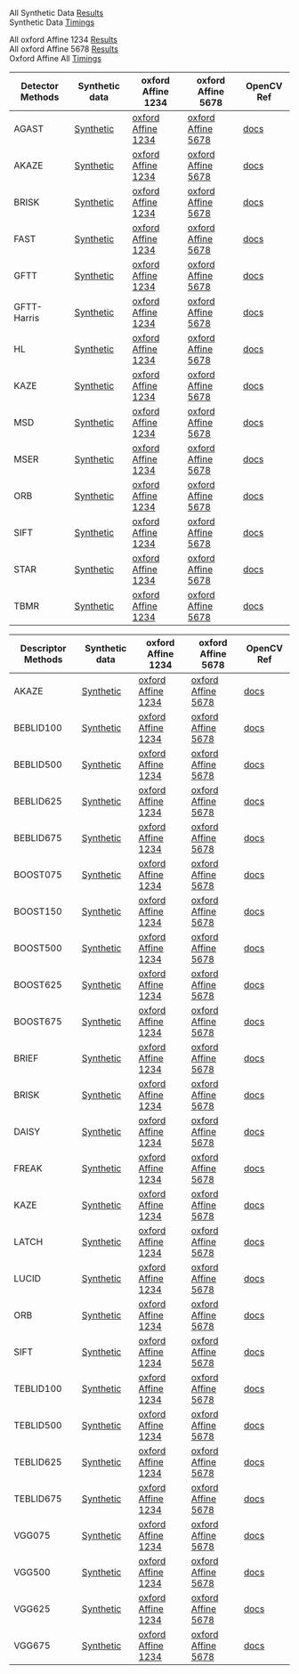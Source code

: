 
All Synthetic Data [Results](https://abbaselmas.github.io/feature-combinations/html/SyntheticData.html)  
Synthetic Data [Timings](https://abbaselmas.github.io/feature-combinations/html/SyntheticData_timing.html)

All oxford Affine 1234 [Results](https://abbaselmas.github.io/feature-combinations/html/oxfordAffineData1234.html)  
All oxford Affine 5678 [Results](https://abbaselmas.github.io/feature-combinations/html/oxfordAffineData5678.html)  
Oxford Affine All [Timings](https://abbaselmas.github.io/feature-combinations/html/oxfordAffine_timing.html)

|Detector Methods|Synthetic data|oxford Affine 1234|oxford Affine 5678| OpenCV Ref |
|---|---|---|---|---|
|AGAST      | [Synthetic](https://abbaselmas.github.io/feature-combinations/html/SyntheticData_Detector_agast.html)         | [oxford Affine 1234](https://abbaselmas.github.io/feature-combinations/html/oxfordAffine1234_Detector_agast.html)         | [oxford Affine 5678](https://abbaselmas.github.io/feature-combinations/html/oxfordAffine5678_Detector_agast.html)         | [docs](https://docs.opencv.org/4.9.0/d7/d19/classcv_1_1AgastFeatureDetector.html)                         |
|AKAZE      | [Synthetic](https://abbaselmas.github.io/feature-combinations/html/SyntheticData_Detector_akaze.html)         | [oxford Affine 1234](https://abbaselmas.github.io/feature-combinations/html/oxfordAffine1234_Detector_akaze.html)         | [oxford Affine 5678](https://abbaselmas.github.io/feature-combinations/html/oxfordAffine5678_Detector_akaze.html)         | [docs](https://docs.opencv.org/4.9.0/d8/d30/classcv_1_1AKAZE.html)                                        |
|BRISK      | [Synthetic](https://abbaselmas.github.io/feature-combinations/html/SyntheticData_Detector_brisk.html)         | [oxford Affine 1234](https://abbaselmas.github.io/feature-combinations/html/oxfordAffine1234_Detector_brisk.html)         | [oxford Affine 5678](https://abbaselmas.github.io/feature-combinations/html/oxfordAffine5678_Detector_brisk.html)         | [docs](https://docs.opencv.org/4.9.0/de/dbf/classcv_1_1BRISK.html)                                        |
|FAST       | [Synthetic](https://abbaselmas.github.io/feature-combinations/html/SyntheticData_Detector_fast.html)          | [oxford Affine 1234](https://abbaselmas.github.io/feature-combinations/html/oxfordAffine1234_Detector_fast.html)          | [oxford Affine 5678](https://abbaselmas.github.io/feature-combinations/html/oxfordAffine5678_Detector_fast.html)          | [docs](https://docs.opencv.org/4.9.0/df/d74/classcv_1_1FastFeatureDetector.html)                          |
|GFTT       | [Synthetic](https://abbaselmas.github.io/feature-combinations/html/SyntheticData_Detector_gftt.html)          | [oxford Affine 1234](https://abbaselmas.github.io/feature-combinations/html/oxfordAffine1234_Detector_gftt.html)          | [oxford Affine 5678](https://abbaselmas.github.io/feature-combinations/html/oxfordAffine5678_Detector_gftt.html)          | [docs](https://docs.opencv.org/4.9.0/df/d21/classcv_1_1GFTTDetector.html)                                 |
|GFTT-Harris| [Synthetic](https://abbaselmas.github.io/feature-combinations/html/SyntheticData_Detector_gftt_harris.html)   | [oxford Affine 1234](https://abbaselmas.github.io/feature-combinations/html/oxfordAffine1234_Detector_gftt_harris.html)   | [oxford Affine 5678](https://abbaselmas.github.io/feature-combinations/html/oxfordAffine5678_Detector_gftt_harris.html)   | [docs](https://docs.opencv.org/4.9.0/df/d21/classcv_1_1GFTTDetector.html)                                 |
|HL         | [Synthetic](https://abbaselmas.github.io/feature-combinations/html/SyntheticData_Detector_hl.html)            | [oxford Affine 1234](https://abbaselmas.github.io/feature-combinations/html/oxfordAffine1234_Detector_hl.html)            | [oxford Affine 5678](https://abbaselmas.github.io/feature-combinations/html/oxfordAffine5678_Detector_hl.html)            | [docs](https://docs.opencv.org/4.9.0/d1/dad/classcv_1_1xfeatures2d_1_1HarrisLaplaceFeatureDetector.html)  |
|KAZE       | [Synthetic](https://abbaselmas.github.io/feature-combinations/html/SyntheticData_Detector_kaze.html)          | [oxford Affine 1234](https://abbaselmas.github.io/feature-combinations/html/oxfordAffine1234_Detector_kaze.html)          | [oxford Affine 5678](https://abbaselmas.github.io/feature-combinations/html/oxfordAffine5678_Detector_kaze.html)          | [docs](https://docs.opencv.org/4.9.0/d3/d61/classcv_1_1KAZE.html)                                         |
|MSD        | [Synthetic](https://abbaselmas.github.io/feature-combinations/html/SyntheticData_Detector_msd.html)           | [oxford Affine 1234](https://abbaselmas.github.io/feature-combinations/html/oxfordAffine1234_Detector_msd.html)           | [oxford Affine 5678](https://abbaselmas.github.io/feature-combinations/html/oxfordAffine5678_Detector_msd.html)           | [docs](https://docs.opencv.org/4.9.0/d0/dcf/classcv_1_1xfeatures2d_1_1MSDDetector.html)                   |
|MSER       | [Synthetic](https://abbaselmas.github.io/feature-combinations/html/SyntheticData_Detector_mser.html)          | [oxford Affine 1234](https://abbaselmas.github.io/feature-combinations/html/oxfordAffine1234_Detector_mser.html)          | [oxford Affine 5678](https://abbaselmas.github.io/feature-combinations/html/oxfordAffine5678_Detector_mser.html)          | [docs](https://docs.opencv.org/4.9.0/d3/dc0/classcv_1_1MSER.html)                                         |
|ORB        | [Synthetic](https://abbaselmas.github.io/feature-combinations/html/SyntheticData_Detector_orb.html)           | [oxford Affine 1234](https://abbaselmas.github.io/feature-combinations/html/oxfordAffine1234_Detector_orb.html)           | [oxford Affine 5678](https://abbaselmas.github.io/feature-combinations/html/oxfordAffine5678_Detector_orb.html)           | [docs](https://docs.opencv.org/4.9.0/db/d95/classcv_1_1ORB.html)                                          |
|SIFT       | [Synthetic](https://abbaselmas.github.io/feature-combinations/html/SyntheticData_Detector_sift.html)          | [oxford Affine 1234](https://abbaselmas.github.io/feature-combinations/html/oxfordAffine1234_Detector_sift.html)          | [oxford Affine 5678](https://abbaselmas.github.io/feature-combinations/html/oxfordAffine5678_Detector_sift.html)          | [docs](https://docs.opencv.org/4.9.0/d7/d60/classcv_1_1SIFT.html)                                         |
|STAR       | [Synthetic](https://abbaselmas.github.io/feature-combinations/html/SyntheticData_Detector_star.html)          | [oxford Affine 1234](https://abbaselmas.github.io/feature-combinations/html/oxfordAffine1234_Detector_star.html)          | [oxford Affine 5678](https://abbaselmas.github.io/feature-combinations/html/oxfordAffine5678_Detector_star.html)          | [docs](https://docs.opencv.org/4.9.0/d8/d30/classcv_1_1xfeatures2d_1_1StarDetector.html)                  |
|TBMR       | [Synthetic](https://abbaselmas.github.io/feature-combinations/html/SyntheticData_Detector_tbmr.html)          | [oxford Affine 1234](https://abbaselmas.github.io/feature-combinations/html/oxfordAffine1234_Detector_tbmr.html)          | [oxford Affine 5678](https://abbaselmas.github.io/feature-combinations/html/oxfordAffine5678_Detector_tbmr.html)          | [docs](https://docs.opencv.org/4.9.0/d0/dcf/classcv_1_1xfeatures2d_1_1TBMR.html)                          |

|Descriptor Methods|Synthetic data|oxford Affine 1234|oxford Affine 5678| OpenCV Ref |
|---|---|---|---|---|
|AKAZE     | [Synthetic](https://abbaselmas.github.io/feature-combinations/html/SyntheticData_Descriptor_akaze.html)        | [oxford Affine 1234](https://abbaselmas.github.io/feature-combinations/html/oxfordAffine1234_Descriptor_akaze.html)       | [oxford Affine 5678](https://abbaselmas.github.io/feature-combinations/html/oxfordAffine5678_Descriptor_akaze.html)       | [docs](https://docs.opencv.org/4.9.0/d8/d30/classcv_1_1AKAZE.html)                                        |
|BEBLID100 | [Synthetic](https://abbaselmas.github.io/feature-combinations/html/SyntheticData_Descriptor_beblid100.html)    | [oxford Affine 1234](https://abbaselmas.github.io/feature-combinations/html/oxfordAffine1234_Descriptor_beblid100.html)   | [oxford Affine 5678](https://abbaselmas.github.io/feature-combinations/html/oxfordAffine5678_Descriptor_beblid100.html)   | [docs](https://docs.opencv.org/4.9.0/d7/d99/classcv_1_1xfeatures2d_1_1BEBLID.html)                        |
|BEBLID500 | [Synthetic](https://abbaselmas.github.io/feature-combinations/html/SyntheticData_Descriptor_beblid500.html)    | [oxford Affine 1234](https://abbaselmas.github.io/feature-combinations/html/oxfordAffine1234_Descriptor_beblid500.html)   | [oxford Affine 5678](https://abbaselmas.github.io/feature-combinations/html/oxfordAffine5678_Descriptor_beblid500.html)   | [docs](https://docs.opencv.org/4.9.0/d7/d99/classcv_1_1xfeatures2d_1_1BEBLID.html)                        |
|BEBLID625 | [Synthetic](https://abbaselmas.github.io/feature-combinations/html/SyntheticData_Descriptor_beblid625.html)    | [oxford Affine 1234](https://abbaselmas.github.io/feature-combinations/html/oxfordAffine1234_Descriptor_beblid625.html)   | [oxford Affine 5678](https://abbaselmas.github.io/feature-combinations/html/oxfordAffine5678_Descriptor_beblid625.html)   | [docs](https://docs.opencv.org/4.9.0/d7/d99/classcv_1_1xfeatures2d_1_1BEBLID.html)                        |
|BEBLID675 | [Synthetic](https://abbaselmas.github.io/feature-combinations/html/SyntheticData_Descriptor_beblid675.html)    | [oxford Affine 1234](https://abbaselmas.github.io/feature-combinations/html/oxfordAffine1234_Descriptor_beblid675.html)   | [oxford Affine 5678](https://abbaselmas.github.io/feature-combinations/html/oxfordAffine5678_Descriptor_beblid675.html)   | [docs](https://docs.opencv.org/4.9.0/d7/d99/classcv_1_1xfeatures2d_1_1BEBLID.html)                        |
|BOOST075  | [Synthetic](https://abbaselmas.github.io/feature-combinations/html/SyntheticData_Descriptor_boost075.html)     | [oxford Affine 1234](https://abbaselmas.github.io/feature-combinations/html/oxfordAffine1234_Descriptor_boost075.html)    | [oxford Affine 5678](https://abbaselmas.github.io/feature-combinations/html/oxfordAffine5678_Descriptor_boost075.html)    | [docs](https://docs.opencv.org/4.9.0/d1/dfd/classcv_1_1xfeatures2d_1_1BoostDesc.html)                     |
|BOOST150  | [Synthetic](https://abbaselmas.github.io/feature-combinations/html/SyntheticData_Descriptor_boost150.html)     | [oxford Affine 1234](https://abbaselmas.github.io/feature-combinations/html/oxfordAffine1234_Descriptor_boost150.html)    | [oxford Affine 5678](https://abbaselmas.github.io/feature-combinations/html/oxfordAffine5678_Descriptor_boost150.html)    | [docs](https://docs.opencv.org/4.9.0/d1/dfd/classcv_1_1xfeatures2d_1_1BoostDesc.html)                     |
|BOOST500  | [Synthetic](https://abbaselmas.github.io/feature-combinations/html/SyntheticData_Descriptor_boost500.html)     | [oxford Affine 1234](https://abbaselmas.github.io/feature-combinations/html/oxfordAffine1234_Descriptor_boost500.html)    | [oxford Affine 5678](https://abbaselmas.github.io/feature-combinations/html/oxfordAffine5678_Descriptor_boost500.html)    | [docs](https://docs.opencv.org/4.9.0/d1/dfd/classcv_1_1xfeatures2d_1_1BoostDesc.html)                     |
|BOOST625  | [Synthetic](https://abbaselmas.github.io/feature-combinations/html/SyntheticData_Descriptor_boost625.html)     | [oxford Affine 1234](https://abbaselmas.github.io/feature-combinations/html/oxfordAffine1234_Descriptor_boost625.html)    | [oxford Affine 5678](https://abbaselmas.github.io/feature-combinations/html/oxfordAffine5678_Descriptor_boost625.html)    | [docs](https://docs.opencv.org/4.9.0/d1/dfd/classcv_1_1xfeatures2d_1_1BoostDesc.html)                     |
|BOOST675  | [Synthetic](https://abbaselmas.github.io/feature-combinations/html/SyntheticData_Descriptor_boost675.html)     | [oxford Affine 1234](https://abbaselmas.github.io/feature-combinations/html/oxfordAffine1234_Descriptor_boost675.html)    | [oxford Affine 5678](https://abbaselmas.github.io/feature-combinations/html/oxfordAffine5678_Descriptor_boost675.html)    | [docs](https://docs.opencv.org/4.9.0/d1/dfd/classcv_1_1xfeatures2d_1_1BoostDesc.html)                     |
|BRIEF     | [Synthetic](https://abbaselmas.github.io/feature-combinations/html/SyntheticData_Descriptor_brief.html)        | [oxford Affine 1234](https://abbaselmas.github.io/feature-combinations/html/oxfordAffine1234_Descriptor_brief.html)       | [oxford Affine 5678](https://abbaselmas.github.io/feature-combinations/html/oxfordAffine5678_Descriptor_brief.html)       | [docs](https://docs.opencv.org/4.9.0/d1/d93/classcv_1_1xfeatures2d_1_1BriefDescriptorExtractor.html)      |
|BRISK     | [Synthetic](https://abbaselmas.github.io/feature-combinations/html/SyntheticData_Descriptor_brisk.html)        | [oxford Affine 1234](https://abbaselmas.github.io/feature-combinations/html/oxfordAffine1234_Descriptor_brisk.html)       | [oxford Affine 5678](https://abbaselmas.github.io/feature-combinations/html/oxfordAffine5678_Descriptor_brisk.html)       | [docs](https://docs.opencv.org/4.9.0/de/dbf/classcv_1_1BRISK.html)                                        |
|DAISY     | [Synthetic](https://abbaselmas.github.io/feature-combinations/html/SyntheticData_Descriptor_daisy.html)        | [oxford Affine 1234](https://abbaselmas.github.io/feature-combinations/html/oxfordAffine1234_Descriptor_daisy.html)       | [oxford Affine 5678](https://abbaselmas.github.io/feature-combinations/html/oxfordAffine5678_Descriptor_daisy.html)       | [docs](https://docs.opencv.org/4.9.0/d9/d37/classcv_1_1xfeatures2d_1_1DAISY.html)                         |
|FREAK     | [Synthetic](https://abbaselmas.github.io/feature-combinations/html/SyntheticData_Descriptor_freak.html)        | [oxford Affine 1234](https://abbaselmas.github.io/feature-combinations/html/oxfordAffine1234_Descriptor_freak.html)       | [oxford Affine 5678](https://abbaselmas.github.io/feature-combinations/html/oxfordAffine5678_Descriptor_freak.html)       | [docs](https://docs.opencv.org/4.9.0/df/db4/classcv_1_1xfeatures2d_1_1FREAK.html)                         |
|KAZE      | [Synthetic](https://abbaselmas.github.io/feature-combinations/html/SyntheticData_Descriptor_kaze.html)         | [oxford Affine 1234](https://abbaselmas.github.io/feature-combinations/html/oxfordAffine1234_Descriptor_kaze.html)        | [oxford Affine 5678](https://abbaselmas.github.io/feature-combinations/html/oxfordAffine5678_Descriptor_kaze.html)        | [docs](https://docs.opencv.org/4.9.0/d3/d61/classcv_1_1KAZE.html)                                         |
|LATCH     | [Synthetic](https://abbaselmas.github.io/feature-combinations/html/SyntheticData_Descriptor_latch.html)        | [oxford Affine 1234](https://abbaselmas.github.io/feature-combinations/html/oxfordAffine1234_Descriptor_latch.html)       | [oxford Affine 5678](https://abbaselmas.github.io/feature-combinations/html/oxfordAffine5678_Descriptor_latch.html)       | [docs](https://docs.opencv.org/4.9.0/d6/d36/classcv_1_1xfeatures2d_1_1LATCH.html)                         |
|LUCID     | [Synthetic](https://abbaselmas.github.io/feature-combinations/html/SyntheticData_Descriptor_lucid.html)        | [oxford Affine 1234](https://abbaselmas.github.io/feature-combinations/html/oxfordAffine1234_Descriptor_lucid.html)       | [oxford Affine 5678](https://abbaselmas.github.io/feature-combinations/html/oxfordAffine5678_Descriptor_lucid.html)       | [docs](https://docs.opencv.org/4.9.0/d4/d86/classcv_1_1xfeatures2d_1_1LUCID.html)                         |
|ORB       | [Synthetic](https://abbaselmas.github.io/feature-combinations/html/SyntheticData_Descriptor_orb.html)          | [oxford Affine 1234](https://abbaselmas.github.io/feature-combinations/html/oxfordAffine1234_Descriptor_orb.html)         | [oxford Affine 5678](https://abbaselmas.github.io/feature-combinations/html/oxfordAffine5678_Descriptor_orb.html)         | [docs](https://docs.opencv.org/4.9.0/db/d95/classcv_1_1ORB.html)                                          |
|SIFT      | [Synthetic](https://abbaselmas.github.io/feature-combinations/html/SyntheticData_Descriptor_sift.html)         | [oxford Affine 1234](https://abbaselmas.github.io/feature-combinations/html/oxfordAffine1234_Descriptor_sift.html)        | [oxford Affine 5678](https://abbaselmas.github.io/feature-combinations/html/oxfordAffine5678_Descriptor_sift.html)        | [docs](https://docs.opencv.org/4.9.0/d7/d60/classcv_1_1SIFT.html)                                         |
|TEBLID100 | [Synthetic](https://abbaselmas.github.io/feature-combinations/html/SyntheticData_Descriptor_teblid100.html)    | [oxford Affine 1234](https://abbaselmas.github.io/feature-combinations/html/oxfordAffine1234_Descriptor_teblid100.html)   | [oxford Affine 5678](https://abbaselmas.github.io/feature-combinations/html/oxfordAffine5678_Descriptor_teblid100.html)   | [docs](https://docs.opencv.org/4.9.0/dd/dc1/classcv_1_1xfeatures2d_1_1TEBLID.html)                        |
|TEBLID500 | [Synthetic](https://abbaselmas.github.io/feature-combinations/html/SyntheticData_Descriptor_teblid500.html)    | [oxford Affine 1234](https://abbaselmas.github.io/feature-combinations/html/oxfordAffine1234_Descriptor_teblid500.html)   | [oxford Affine 5678](https://abbaselmas.github.io/feature-combinations/html/oxfordAffine5678_Descriptor_teblid500.html)   | [docs](https://docs.opencv.org/4.9.0/dd/dc1/classcv_1_1xfeatures2d_1_1TEBLID.html)                        |
|TEBLID625 | [Synthetic](https://abbaselmas.github.io/feature-combinations/html/SyntheticData_Descriptor_teblid625.html)    | [oxford Affine 1234](https://abbaselmas.github.io/feature-combinations/html/oxfordAffine1234_Descriptor_teblid625.html)   | [oxford Affine 5678](https://abbaselmas.github.io/feature-combinations/html/oxfordAffine5678_Descriptor_teblid625.html)   | [docs](https://docs.opencv.org/4.9.0/dd/dc1/classcv_1_1xfeatures2d_1_1TEBLID.html)                        |
|TEBLID675 | [Synthetic](https://abbaselmas.github.io/feature-combinations/html/SyntheticData_Descriptor_teblid675.html)    | [oxford Affine 1234](https://abbaselmas.github.io/feature-combinations/html/oxfordAffine1234_Descriptor_teblid675.html)   | [oxford Affine 5678](https://abbaselmas.github.io/feature-combinations/html/oxfordAffine5678_Descriptor_teblid675.html)   | [docs](https://docs.opencv.org/4.9.0/dd/dc1/classcv_1_1xfeatures2d_1_1TEBLID.html)                        |
|VGG075    | [Synthetic](https://abbaselmas.github.io/feature-combinations/html/SyntheticData_Descriptor_vgg075.html)       | [oxford Affine 1234](https://abbaselmas.github.io/feature-combinations/html/oxfordAffine1234_Descriptor_vgg075.html)      | [oxford Affine 5678](https://abbaselmas.github.io/feature-combinations/html/oxfordAffine5678_Descriptor_vgg075.html)      | [docs](https://docs.opencv.org/4.9.0/d6/d00/classcv_1_1xfeatures2d_1_1VGG.html)                           |
|VGG500    | [Synthetic](https://abbaselmas.github.io/feature-combinations/html/SyntheticData_Descriptor_vgg500.html)       | [oxford Affine 1234](https://abbaselmas.github.io/feature-combinations/html/oxfordAffine1234_Descriptor_vgg500.html)      | [oxford Affine 5678](https://abbaselmas.github.io/feature-combinations/html/oxfordAffine5678_Descriptor_vgg500.html)      | [docs](https://docs.opencv.org/4.9.0/d6/d00/classcv_1_1xfeatures2d_1_1VGG.html)                           |
|VGG625    | [Synthetic](https://abbaselmas.github.io/feature-combinations/html/SyntheticData_Descriptor_vgg625.html)       | [oxford Affine 1234](https://abbaselmas.github.io/feature-combinations/html/oxfordAffine1234_Descriptor_vgg625.html)      | [oxford Affine 5678](https://abbaselmas.github.io/feature-combinations/html/oxfordAffine5678_Descriptor_vgg625.html)      | [docs](https://docs.opencv.org/4.9.0/d6/d00/classcv_1_1xfeatures2d_1_1VGG.html)                           |
|VGG675    | [Synthetic](https://abbaselmas.github.io/feature-combinations/html/SyntheticData_Descriptor_vgg675.html)       | [oxford Affine 1234](https://abbaselmas.github.io/feature-combinations/html/oxfordAffine1234_Descriptor_vgg675.html)      | [oxford Affine 5678](https://abbaselmas.github.io/feature-combinations/html/oxfordAffine5678_Descriptor_vgg675.html)      | [docs](https://docs.opencv.org/4.9.0/d6/d00/classcv_1_1xfeatures2d_1_1VGG.html)                           |